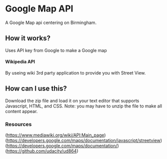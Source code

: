 # Google Map API

A Google Map api centering on Birmingham.

## How it works?

Uses API key from Google to make a Google map

#### Wikipedia API

By useing wiki 3rd party application to provide you with Street View.

## How can I use this?

Download the zip file and load it on your text editor that supports Javascript, HTML, and CSS.
Note: you may have to unzip the file to make all content appear.

### Resources

(https://www.mediawiki.org/wiki/API:Main_page)
(https://developers.google.com/maps/documentation/javascript/streetview)
(https://developers.google.com/maps/documentation/)
(https://github.com/udacity/ud864)


